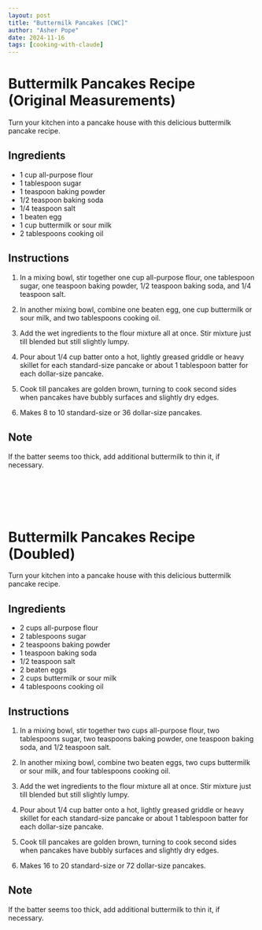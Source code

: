 ```yaml
---
layout: post
title: "Buttermilk Pancakes [CWC]"
author: "Asher Pope"
date: 2024-11-16
tags: [cooking-with-claude]
---
```


# Buttermilk Pancakes Recipe (Original Measurements)

Turn your kitchen into a pancake house with this delicious buttermilk pancake recipe.

## Ingredients

- 1 cup all-purpose flour
- 1 tablespoon sugar
- 1 teaspoon baking powder
- 1/2 teaspoon baking soda
- 1/4 teaspoon salt
- 1 beaten egg
- 1 cup buttermilk or sour milk
- 2 tablespoons cooking oil

## Instructions

1. In a mixing bowl, stir together one cup all-purpose flour, one tablespoon sugar, one teaspoon baking powder, 1/2 teaspoon baking soda, and 1/4 teaspoon salt.

2. In another mixing bowl, combine one beaten egg, one cup buttermilk or sour milk, and two tablespoons cooking oil.

3. Add the wet ingredients to the flour mixture all at once. Stir mixture just till blended but still slightly lumpy.

4. Pour about 1/4 cup batter onto a hot, lightly greased griddle or heavy skillet for each standard-size pancake or about 1 tablespoon batter for each dollar-size pancake.

5. Cook till pancakes are golden brown, turning to cook second sides when pancakes have bubbly surfaces and slightly dry edges.

6. Makes 8 to 10 standard-size or 36 dollar-size pancakes.

## Note

If the batter seems too thick, add additional buttermilk to thin it, if necessary.

<br>
<br>
<br>
<br>

# Buttermilk Pancakes Recipe (Doubled)

Turn your kitchen into a pancake house with this delicious buttermilk pancake recipe.

## Ingredients

- 2 cups all-purpose flour
- 2 tablespoons sugar
- 2 teaspoons baking powder
- 1 teaspoon baking soda
- 1/2 teaspoon salt
- 2 beaten eggs
- 2 cups buttermilk or sour milk
- 4 tablespoons cooking oil

## Instructions

1. In a mixing bowl, stir together two cups all-purpose flour, two tablespoons sugar, two teaspoons baking powder, one teaspoon baking soda, and 1/2 teaspoon salt.

2. In another mixing bowl, combine two beaten eggs, two cups buttermilk or sour milk, and four tablespoons cooking oil.

3. Add the wet ingredients to the flour mixture all at once. Stir mixture just till blended but still slightly lumpy.

4. Pour about 1/4 cup batter onto a hot, lightly greased griddle or heavy skillet for each standard-size pancake or about 1 tablespoon batter for each dollar-size pancake.

5. Cook till pancakes are golden brown, turning to cook second sides when pancakes have bubbly surfaces and slightly dry edges.

6. Makes 16 to 20 standard-size or 72 dollar-size pancakes.

## Note

If the batter seems too thick, add additional buttermilk to thin it, if necessary.